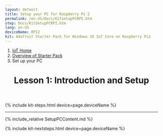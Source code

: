 ```yaml
---
layout: default
title: Setup your PC for Raspberry Pi 2
permalink: /en-US/Docs/KitSetupPCRPI.htm
step: Docs/KitSetupPCRPI.htm
lang: en-US
deviceName: RPI2
kit: Adafruit Starter Pack for Windows 10 IoT Core on Raspberry Pi2
---
```

<div class="row">
  <div class="col-xs-24">
    <ol class="breadcrumb">
      <li><a href="https://developer.microsoft.com/en-us/windows/iot">IoT Home</a></li>
      <li><a href="{{site.baseurl}}/{{page.lang}}/Docs/AdafruitMakerKit">Overview of Starter Pack</a></li>
      <li class="active">Set up your PC</li>
    </ol>
    <header class="page-title-header remove-top-margin">
      <h1 class="page-title">Lesson 1: Introduction and Setup</h1>
    </header>
  </div>
</div>

{% include kit-steps.html device=page.deviceName %}

<hr>

{% include_relative SetupPCContent.md %}

{% include kit-nextsteps.html device=page.deviceName %}



